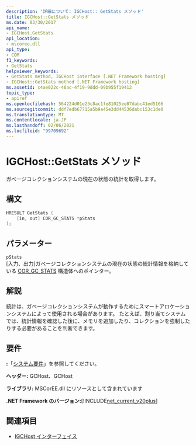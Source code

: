 ```yaml
---
description: '詳細について: IGCHost:: GetStats メソッド'
title: IGCHost::GetStats メソッド
ms.date: 03/30/2017
api_name:
- IGCHost.GetStats
api_location:
- mscoree.dll
api_type:
- COM
f1_keywords:
- GetStats
helpviewer_keywords:
- GetStats method, IGCHost interface [.NET Framework hosting]
- IGCHost::GetStats method [.NET Framework hosting]
ms.assetid: c4ae022c-46ac-4f19-9ddd-09b955f19412
topic_type:
- apiref
ms.openlocfilehash: 564224d01e23c8ac1fe81025ee87dabc41ed5166
ms.sourcegitcommit: ddf7edb67715a5b9a45e3dd44536dabc153c1de0
ms.translationtype: MT
ms.contentlocale: ja-JP
ms.lasthandoff: 02/06/2021
ms.locfileid: "99709692"
---
```

# <a name="igchostgetstats-method"></a>IGCHost::GetStats メソッド

ガベージコレクションシステムの現在の状態の統計を取得します。  
  
## <a name="syntax"></a>構文  
  
```cpp  
HRESULT GetStats (  
    [in, out] COR_GC_STATS *pStats  
);  
```  
  
## <a name="parameters"></a>パラメーター  

 `pStats`  
 [入力、出力]ガベージコレクションシステムの現在の状態の統計情報を格納している [COR_GC_STATS](cor-gc-stats-structure.md) 構造体へのポインター。  
  
## <a name="remarks"></a>解説  

 統計は、ガベージコレクションシステムが動作するためにスマートアロケーションシステムによって使用される場合があります。 たとえば、割り当てシステムでは、統計情報を確認した後に、メモリを追加したり、コレクションを強制したりする必要があることを判断できます。  
  
## <a name="requirements"></a>要件  

 **:**「[システム要件](../../get-started/system-requirements.md)」を参照してください。  
  
 **ヘッダー:** GCHost、GCHost  
  
 **ライブラリ:** MSCorEE.dll にリソースとして含まれています  
  
 **.NET Framework のバージョン:**[!INCLUDE[net_current_v20plus](../../../../includes/net-current-v20plus-md.md)]  
  
## <a name="see-also"></a>関連項目

- [IGCHost インターフェイス](igchost-interface.md)
